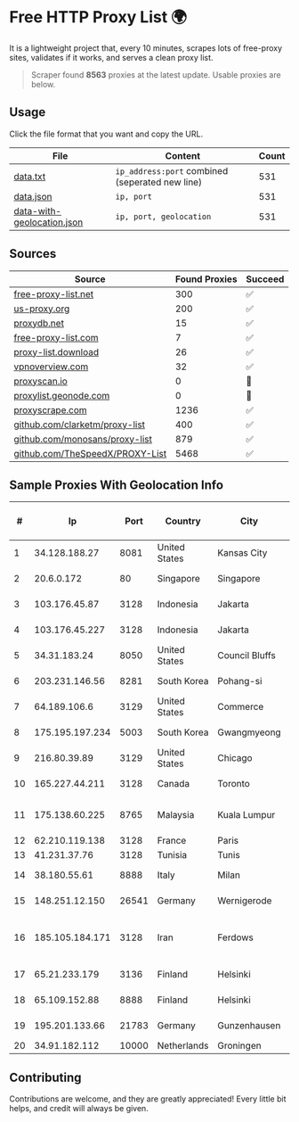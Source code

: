 
# Free HTTP Proxy List 🌍

It is a lightweight project that, every 10 minutes, scrapes lots of free-proxy sites, validates if it works, and serves a clean proxy list.


> Scraper found **8563** proxies at the latest update. Usable proxies are below.

## Usage

Click the file format that you want and copy the URL.


|File|Content|Count|
|----|-------|-----|
|[data.txt](https://raw.githubusercontent.com/themiralay/Proxy-List-World/master/data.txt)|`ip_address:port` combined (seperated new line)|531|
|[data.json](https://raw.githubusercontent.com/themiralay/Proxy-List-World/master/data.json)|`ip, port`|531|
|[data-with-geolocation.json](https://raw.githubusercontent.com/themiralay/Proxy-List-World/master/data-with-geolocation.json)|`ip, port, geolocation`|531|

## Sources

|Source|Found Proxies|Succeed|
|------|-------------|-------|
|[free-proxy-list.net](https://free-proxy-list.net)|300|✅|
|[us-proxy.org](https://www.us-proxy.org)|200|✅|
|[proxydb.net](http://proxydb.net)|15|✅|
|[free-proxy-list.com](https://free-proxy-list.com/?page=&port=&type%5B%5D=http&type%5B%5D=https&up_time=0&search=Search)|7|✅|
|[proxy-list.download](https://www.proxy-list.download/HTTP)|26|✅|
|[vpnoverview.com](https://vpnoverview.com/privacy/anonymous-browsing/free-proxy-servers)|32|✅|
|[proxyscan.io](https://www.proxyscan.io)|0|🚫|
|[proxylist.geonode.com](https://proxylist.geonode.com/api/proxy-list?limit=300&page=1&sort_by=lastChecked&sort_type=desc&protocols=http,https)|0|🚫|
|[proxyscrape.com](https://api.proxyscrape.com/v2/?request=displayproxies&protocol=http&timeout=10000&country=all&ssl=all&anonymity=all)|1236|✅|
|[github.com/clarketm/proxy-list](https://raw.githubusercontent.com/clarketm/proxy-list/master/proxy-list-raw.txt)|400|✅|
|[github.com/monosans/proxy-list](https://raw.githubusercontent.com/monosans/proxy-list/main/proxies/http.txt)|879|✅|
|[github.com/TheSpeedX/PROXY-List](https://raw.githubusercontent.com/TheSpeedX/PROXY-List/master/http.txt)|5468|✅|


## Sample Proxies With Geolocation Info

|#|Ip|Port|Country|City|Internet Service Provider|
|-|--|----|-------|----|-------------------------|
|1|34.128.188.27|8081|United States|Kansas City|Google LLC|
|2|20.6.0.172|80|Singapore|Singapore|Microsoft Corporation|
|3|103.176.45.87|3128|Indonesia|Jakarta|PT Era Digital Media|
|4|103.176.45.227|3128|Indonesia|Jakarta|PT Era Digital Media|
|5|34.31.183.24|8050|United States|Council Bluffs|Google LLC|
|6|203.231.146.56|8281|South Korea|Pohang-si|Sejong Telecom|
|7|64.189.106.6|3129|United States|Commerce|Apogee Telecom Inc.|
|8|175.195.197.234|5003|South Korea|Gwangmyeong|Korea Telecom|
|9|216.80.39.89|3129|United States|Chicago|RCN|
|10|165.227.44.211|3128|Canada|Toronto|DigitalOcean, LLC|
|11|175.138.60.225|8765|Malaysia|Kuala Lumpur|Telekom Malaysia Berhad|
|12|62.210.119.138|3128|France|Paris|Online S.A.S.|
|13|41.231.37.76|3128|Tunisia|Tunis|ATI - ISP|
|14|38.180.55.61|8888|Italy|Milan|M247 Europe SRL|
|15|148.251.12.150|26541|Germany|Wernigerode|Hetzner Online GmbH|
|16|185.105.184.171|3128|Iran|Ferdows|Afagh Andish Dadeh Pardis Co. Ltd|
|17|65.21.233.179|3136|Finland|Helsinki|Hetzner Online GmbH|
|18|65.109.152.88|8888|Finland|Helsinki|Hetzner Online GmbH|
|19|195.201.133.66|21783|Germany|Gunzenhausen|Hetzner Online GmbH|
|20|34.91.182.112|10000|Netherlands|Groningen|Google LLC|



## Contributing

Contributions are welcome, and they are greatly appreciated! Every
little bit helps, and credit will always be given.

